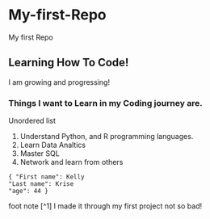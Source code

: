  #  My-first-Repo
 My first Repo
 ##  Learning How To Code!
I am growing and progressing!
 ###  Things I want to Learn in my Coding journey are.
  Unordered list 
1. Understand Python, and R programming languages.
2. Learn Data Analtics 
3. Master SQL
4. Network and learn from others
  ```
{ "First name": Kelly
  "Last name": Krise
"age": 44 }
```
foot note  [^1] 
I made it through my first project not so bad!


 
